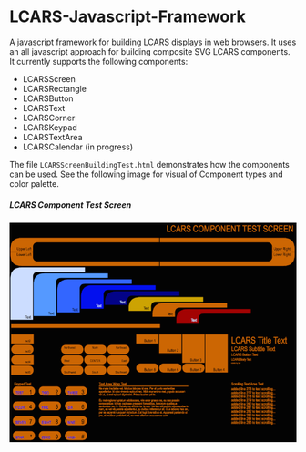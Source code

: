 LCARS-Javascript-Framework
==========================

A javascript framework for building LCARS displays in web browsers. It uses an all javascript approach for building composite SVG LCARS components. It currently supports the following components:
* LCARSScreen
* LCARSRectangle
* LCARSButton
* LCARSText
* LCARSCorner
* LCARSKeypad
* LCARSTextArea
* LCARSCalendar (in progress)

The file <code>LCARSScreenBuildingTest.html</code> demonstrates how the components can be used. See the following image for visual of Component types and color palette.

##### LCARS Component Test Screen

![LCARS Component Test Screen](https://github.com/agent-P/LCARS-Javascript-Framework/raw/master/docs/LCARSComponentTestScreen.png)
